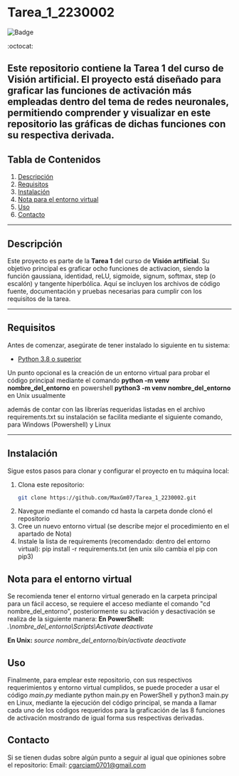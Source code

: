 # Tarea_1_2230002

![Badge](https://img.shields.io/badge/Estado-Completado-brightgreen)

:octocat:

Este repositorio contiene la **Tarea 1** del curso de **Visión artificial**. El proyecto está diseñado para graficar las funciones de activación más empleadas dentro del tema de redes neuronales, permitiendo comprender y visualizar en este repositorio las gráficas de dichas funciones con su respectiva derivada.
---

## Tabla de Contenidos

1. [Descripción](#descripción)
2. [Requisitos](#requisitos)
3. [Instalación](#instalación)
4. [Nota para el entorno virtual](#nota-para-el-entorno-virtual)
5. [Uso](#uso)
6. [Contacto](#contacto)

---

## Descripción

Este proyecto es parte de la **Tarea 1** del curso de **Visión artificial**. Su objetivo principal es graficar ocho funciones de activacion, siendo la función gaussiana, identidad, reLU, sigmoide, signum, softmax, step (o escalón) y tangente hiperbólica. Aquí se incluyen los archivos de código fuente, documentación y pruebas necesarias para cumplir con los requisitos de la tarea.

---

## Requisitos

Antes de comenzar, asegúrate de tener instalado lo siguiente en tu sistema:

- [Python 3.8 o superior](https://www.python.org/downloads/) 

Un punto opcional es la creación de un entorno virtual para probar el código principal mediante el comando
**python -m venv nombre_del_entorno** en powershell
**python3 -m venv nombre_del_entorno** en Unix usualmente

además de contar con las librerías requeridas listadas en el archivo requirements.txt
su instalación se facilita mediante el siguiente comando, para Windows (Powershell) y Linux


---
## Instalación

Sigue estos pasos para clonar y configurar el proyecto en tu máquina local:

1. Clona este repositorio:
   ```bash
   git clone https://github.com/MaxGm07/Tarea_1_2230002.git
2. Navegue mediante el comando cd hasta la carpeta donde clonó el repositorio
3. Cree un nuevo entorno virtual (se describe mejor el procedimiento en el apartado de Nota)
4. Instale la lista de requirements (recomendado: dentro del entorno virtual):
    pip install -r requirements.txt (en unix silo cambia el pip con pip3)



## Nota para el entorno virtual
Se recomienda tener el entorno virtual generado en la carpeta principal para un fácil acceso, se requiere el acceso mediante el comando "cd nombre_del_entorno", posteriormente su activación y desactivación se realiza de la siguiente manera: 
**En PowerShell:**
*.\nombre_del_entorno\Scripts\Activate*
*deactivate*

**En Unix:**
*source nombre_del_entorno/bin/activate*
*deactivate*

## Uso
Finalmente, para emplear este repositorio, con sus respectivos requerimientos y entorno virtual cumplidos, se puede proceder a usar el código *main.py* mediante python main.py en PowerShell y python3 main.py en Linux, mediante la ejecución del código principal, se manda a llamar cada uno de los códigos requeridos para la graficación de las 8 funciones de activación mostrando de igual forma sus respectivas derivadas.

## Contacto
Si se tienen dudas sobre algún punto a seguir al igual que opiniones sobre el repositorio:
Email: cgarciam0701@gmail.com